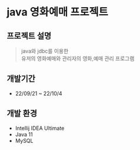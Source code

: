 # java 영화예매 프로젝트

## 프로젝트 설명
>java와 jdbc를 이용한<br>
>유저의 영화예매와 관리자의 영화,예매 관리 프로그램

## 개발기간
* 22/09/21 ~ 22/10/4

## 개발 환경
* Intellij IDEA Ultimate
* Java 11
* MySQL
